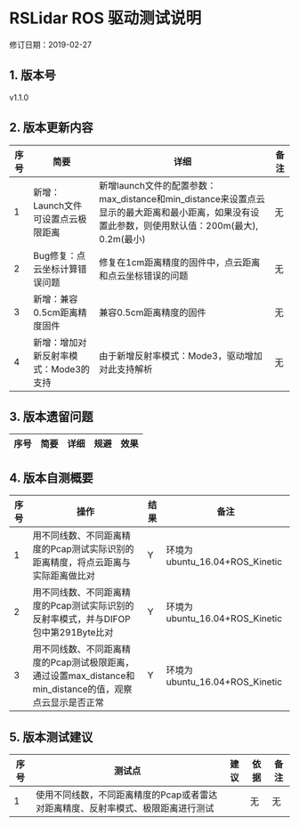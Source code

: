 # RSLidar ROS 驱动测试说明

修订日期：2019-02-27


## 1. 版本号
v1.1.0 


## 2. 版本更新内容
| 序号  | 简要                                                 | 详细                    | 备注 |
| ---- | ---------------------------------------------------- | ----------------------- | ---- |
| 1    | 新增：Launch文件可设置点云极限距离|  新增launch文件的配置参数：max_distance和min_distance来设置点云显示的最大距离和最小距离，如果没有设置此参数，则使用默认值：200m(最大), 0.2m(最小) | 无   |
| 2    | Bug修复：点云坐标计算错误问题|   修复在1cm距离精度的固件中，点云距离和点云坐标错误的问题 |  无 |
| 3    | 新增：兼容0.5cm距离精度固件 | 兼容0.5cm距离精度的固件|  无  |
| 4    | 新增：增加对新反射率模式：Mode3的支持|由于新增反射率模式：Mode3，驱动增加对此支持解析|  无  |

## 3. 版本遗留问题
| 序号 | 简要           | 详细                           | 规避                              | 效果                             |
| ---- | -------------- | ------------------------------ | --------------------------------- | -------------------------------- |


## 4. 版本自测概要

|序号 | 操作    | 结果 | 备注                           |
|----|--------|----|------------------------------|
| 1    | 用不同线数、不同距离精度的Pcap测试实际识别的距离精度，将点云距离与实际距离做比对 |  Y    | 环境为ubuntu_16.04+ROS_Kinetic |
| 2    | 用不同线数、不同距离精度的Pcap测试实际识别的反射率模式，并与DIFOP包中第291Byte比对|Y |  环境为ubuntu_16.04+ROS_Kinetic    |
| 3    | 用不同线数、不同距离精度的Pcap测试极限距离，通过设置max_distance和min_distance的值，观察点云显示是否正常|Y | 环境为ubuntu_16.04+ROS_Kinetic   |

## 5. 版本测试建议
| 序号 | 测试点         | 建议                   | 依据                                                         | 备注 |
| ---- | -------------- | ---------------------------------------------- | ------------------------------------------------------------ | ---- |
| 1    | 使用不同线数，不同距离精度的Pcap或者雷达对距离精度、反射率模式、极限距离进行测试 |  | 无   |无|


